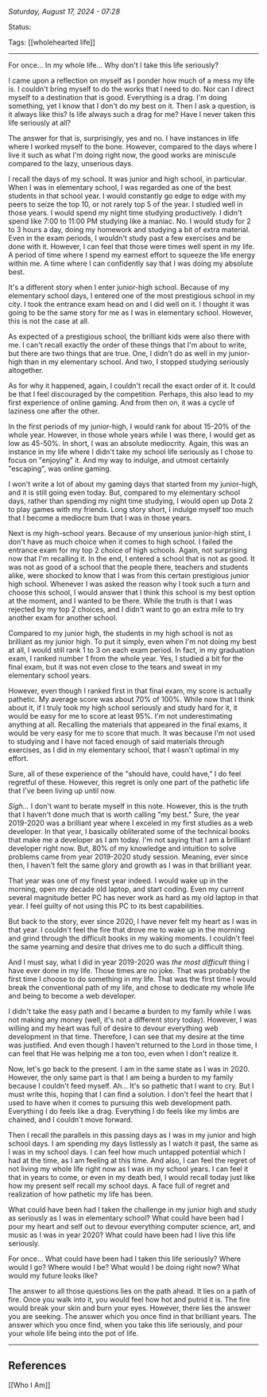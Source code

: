 
*Saturday, August 17, 2024 - 07:28*

Status:

Tags: [[wholehearted life]]

---

For once... In my whole life... Why don't I take this life seriously?

I came upon a reflection on myself as I ponder how much of a mess my life is. I couldn't bring myself to do the works that I need to do. Nor can I direct myself to a destination that is good. Everything is a drag. I'm doing something, yet I know that I don't do my best on it. Then I ask a question, is it always like this? Is life always such a drag for me? Have I never taken this life seriously at all?

The answer for that is, surprisingly, yes and no. I have instances in life where I worked myself to the bone. However, compared to the days where I live it such as what I'm doing right now, the good works are miniscule compared to the lazy, unserious days.

I recall the days of my school. It was junior and high school, in particular. When I was in elementary school, I was regarded as one of the best students in that school year. I would constantly go edge to edge with my peers to seize the top 10, or not rarely top 5 of the year. I studied well in those years. I would spend my night time studying productively. I didn't spend like 7:00 to 11:00 PM studying like a maniac. No. I would study for 2 to 3 hours a day, doing my homework and studying a bit of extra material. Even in the exam periods, I wouldn't study past a few exercises and be done with it. However, I can feel that those were times well spent in my life. A period of time where I spend my earnest effort to squeeze the life energy within me. A time where I can confidently say that I was doing my absolute best.

It's a different story when I enter junior-high school. Because of my elementary school days, I entered one of the most prestigious school in my city. I took the entrance exam head on and I did well on it. I thought it was going to be the same story for me as I was in elementary school. However, this is not the case at all.

As expected of a prestigious school, the brilliant kids were also there with me. I can't recall exactly the order of these things that I'm about to write, but there are two things that are true. One, I didn't do as well in my junior-high than in my elementary school. And two, I stopped studying seriously altogether.

As for why it happened, again, I couldn't recall the exact order of it. It could be that I feel discouraged by the competition. Perhaps, this also lead to my first experience of online gaming. And from then on, it was a cycle of laziness one after the other.

In the first periods of my junior-high, I would rank for about 15-20% of the whole year. However, in those whole years while I was there, I would get as low as 45-50%. In short, I was an absolute mediocrity. Again, this was an instance in my life where I didn't take my school life seriously as I chose to focus on "enjoying" it. And my way to indulge, and utmost certainly "escaping", was online gaming.

I won't write a lot of about my gaming days that started from my junior-high, and it is still going even today. But, compared to my elementary school days, rather than spending my night time studying, I would open up Dota 2 to play games with my friends. Long story short, I indulge myself too much that I become a mediocre bum that I was in those years.

Next is my high-school years. Because of my unserious junior-high stint, I don't have as much choice when it comes to high school. I failed the entrance exam for my top 2 choice of high schools. Again, not surprising now that I'm recalling it. In the end, I entered a school that is not as good. It was not as good of a school that the people there, teachers and students alike, were shocked to know that I was from this certain prestigious junior high school. Whenever I was asked the reason why I took such a turn and choose this school, I would answer that I think this school is my best option at the moment, and I wanted to be there. While the truth is that I was rejected by my top 2 choices, and I didn't want to go an extra mile to try another exam for another school.

Compared to my junior high, the students in my high school is not as brilliant as my junior high. To put it simply, even when I'm not doing my best at all, I would still rank 1 to 3 on each exam period. In fact, in my graduation exam, I ranked number 1 from the whole year. Yes, I studied a bit for the final exam, but it was not even close to the tears and sweat in my elementary school years. 

However, even though I ranked first in that final exam, my score is actually pathetic. My average score was about 70% of 100%. While now that I think about it, if I truly took my high school seriously and study hard for it, it would be easy for me to score at least 95%. I'm not underestimating anything at all. Recalling the materials that appeared in the final exams, it would be very easy for me to score that much. It was because I'm not used to studying and I have not faced enough of said materials through exercises, as I did in my elementary school, that I wasn't optimal in my effort.

Sure, all of these experience of the "should have, could have," I do feel regretful of these. However, this regret is only one part of the pathetic life that I've been living up until now.

*Sigh...* I don't want to berate myself in this note. However, this is the truth that I haven't done much that is worth calling "my best." Sure, the year 2019-2020 was a brilliant year where I exceled in my first studies as a web developer. In that year, I basically obliterated some of the technical books that make me a developer as I am today. I'm not saying that I am a brilliant developer right now. But, 80% of my knowledge and intuition to solve problems came from year 2019-2020 study session. Meaning, ever since then, I haven't felt the same glory and growth as I was in that brilliant year.

That year was one of my finest year indeed. I would wake up in the morning, open my decade old laptop, and start coding. Even my current several magnitude better PC has never work as hard as my old laptop in that year. I feel guilty of not using this PC to its best capabilities. 

But back to the story, ever since 2020, I have never felt my heart as I was in that year. I couldn't feel the fire that drove me to wake up in the morning and grind through the difficult books in my waking moments. I couldn't feel the same yearning and desire that drives me to do such a difficult thing. 

And I must say, what I did in year 2019-2020 was *the most difficult* thing I have ever done in my life. Those times are no joke. That was probably the first time I choose to do something in my life. That was the first time I would break the conventional path of my life, and chose to dedicate my whole life and being to become a web developer.

I didn't take the easy path and I became a burden to my family while I was not making any money (well, it's not a different story today). However, I was willing and my heart was full of desire to devour everything web development in that time. Therefore, I can see that my desire at the time was justified. And even though I haven't returned to the Lord in those time, I can feel that He was helping me a ton too, even when I don't realize it.

Now, let's go back to the present. I am in the same state as I was in 2020. However, the only same part is that I am being a burden to my family because I couldn't feed myself. Ah... It's so pathetic that I want to cry. But I must write this, hoping that I can find a solution. I don't feel the heart that I used to have when it comes to pursuing this web development path. Everything I do feels like a drag. Everything I do feels like my limbs are chained, and I couldn't move forward.

Then I recall the parallels in this passing days as I was in my junior and high school days. I am spending my days listlessly as I watch it past, the same as I was in my school days. I can feel how much untapped potential which I had at the time, as I am feeling at this time. And also, I can feel the regret of not living my whole life right now as I was in my school years. I can feel it that in years to come, or even in my death bed, I would recall today just like how my present self recall my school days. A face full of regret and realization of how pathetic my life has been.

What could have been had I taken the challenge in my junior high and study as seriously as I was in elementary school? What could have been had I pour my heart and self out to devour everything computer science, art, and music as I was in year 2020? What could have been had I live this life seriously.

For once... What could have been had I taken this life seriously? Where would I go? Where would I be? What would I be doing right now? What would my future looks like?

The answer to all those questions lies on the path ahead. It lies on a path of fire. Once you walk into it, you would feel how hot and putrid it is. The fire would break your skin and burn your eyes. However, there lies the answer you are seeking. The answer which you once find in that brilliant years. The answer which you once find, when you take this life seriously, and pour your whole life being into the pot of life.

---
## References

[[Who I Am]]